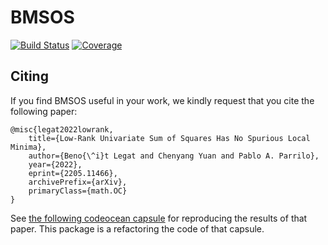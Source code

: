 # BMSOS

[![Build Status](https://github.com/JuliaAlgebra/BMSOS.jl/actions/workflows/CI.yml/badge.svg?branch=main)](https://github.com/JuliaAlgebra/BMSOS.jl/actions/workflows/CI.yml?query=branch%3Amain)
[![Coverage](https://codecov.io/gh/JuliaAlgebra/BMSOS.jl/branch/main/graph/badge.svg)](https://codecov.io/gh/JuliaAlgebra/BMSOS.jl)

## Citing

If you find BMSOS useful in your work, we kindly request that you cite the
following paper:
```
@misc{legat2022lowrank,
    title={Low-Rank Univariate Sum of Squares Has No Spurious Local Minima}, 
    author={Beno{\^i}t Legat and Chenyang Yuan and Pablo A. Parrilo},
    year={2022},
    eprint={2205.11466},
    archivePrefix={arXiv},
    primaryClass={math.OC}
}
```
See [the following codeocean capsule](https://codeocean.com/capsule/8311748/tree/v1) for reproducing the results of that paper.
This package is a refactoring the code of that capsule.
